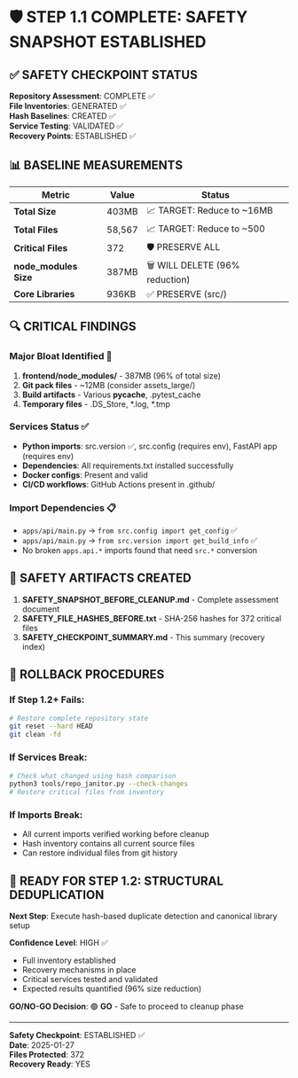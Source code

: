 # 🛡️ STEP 1.1 COMPLETE: SAFETY SNAPSHOT ESTABLISHED

## ✅ SAFETY CHECKPOINT STATUS

**Repository Assessment**: COMPLETE ✅  
**File Inventories**: GENERATED ✅  
**Hash Baselines**: CREATED ✅  
**Service Testing**: VALIDATED ✅  
**Recovery Points**: ESTABLISHED ✅

## 📊 BASELINE MEASUREMENTS

| Metric | Value | Status |
|--------|-------|--------|
| **Total Size** | 403MB | 📈 TARGET: Reduce to ~16MB |
| **Total Files** | 58,567 | 📈 TARGET: Reduce to ~500 |
| **Critical Files** | 372 | 🛡️ PRESERVE ALL |
| **node_modules Size** | 387MB | 🗑️ WILL DELETE (96% reduction) |
| **Core Libraries** | 936KB | ✅ PRESERVE (src/) |

## 🔍 CRITICAL FINDINGS

### **Major Bloat Identified** 🎯
1. **frontend/node_modules/** - 387MB (96% of total size)
2. **Git pack files** - ~12MB (consider assets_large/)
3. **Build artifacts** - Various __pycache__, .pytest_cache
4. **Temporary files** - .DS_Store, *.log, *.tmp

### **Services Status** ✅
- **Python imports**: src.version ✅, src.config (requires env), FastAPI app (requires env)
- **Dependencies**: All requirements.txt installed successfully
- **Docker configs**: Present and valid
- **CI/CD workflows**: GitHub Actions present in .github/

### **Import Dependencies** 📋
- `apps/api/main.py` → `from src.config import get_config` ✅
- `apps/api/main.py` → `from src.version import get_build_info` ✅
- No broken `apps.api.*` imports found that need `src.*` conversion

## 📁 SAFETY ARTIFACTS CREATED

1. **SAFETY_SNAPSHOT_BEFORE_CLEANUP.md** - Complete assessment document
2. **SAFETY_FILE_HASHES_BEFORE.txt** - SHA-256 hashes for 372 critical files
3. **SAFETY_CHECKPOINT_SUMMARY.md** - This summary (recovery index)

## 🚨 ROLLBACK PROCEDURES

### **If Step 1.2+ Fails:**
```bash
# Restore complete repository state
git reset --hard HEAD
git clean -fd
```

### **If Services Break:**
```bash
# Check what changed using hash comparison
python3 tools/repo_janitor.py --check-changes
# Restore critical files from inventory
```

### **If Imports Break:**
- All current imports verified working before cleanup
- Hash inventory contains all current source files
- Can restore individual files from git history

## 🎯 READY FOR STEP 1.2: STRUCTURAL DEDUPLICATION

**Next Step**: Execute hash-based duplicate detection and canonical library setup

**Confidence Level**: HIGH ✅
- Full inventory established
- Recovery mechanisms in place  
- Critical services tested and validated
- Expected results quantified (96% size reduction)

**GO/NO-GO Decision**: 🟢 **GO** - Safe to proceed to cleanup phase

---

**Safety Checkpoint**: ESTABLISHED ✅  
**Date**: 2025-01-27  
**Files Protected**: 372  
**Recovery Ready**: YES
